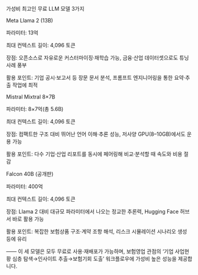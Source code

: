 가성비 최고인 무료 LLM 모델 3가지

Meta Llama 2 (13B)

파라미터: 13억

최대 컨텍스트 길이: 4,096 토큰

장점: 오픈소스로 자유로운 커스터마이징·재학습 가능, 금융·산업 데이터셋으로도 튜닝 사례 풍부

활용 포인트: 기업 공시·보고서 등 장문 문서 분석, 프롬프트 엔지니어링을 통한 요약·추출 작업에 최적

Mistral Mixtral 8×7B

파라미터: 8×7억(총 5.6B)

최대 컨텍스트 길이: 4,096 토큰

장점: 컴팩트한 구조 대비 뛰어난 언어 이해·추론 성능, 저사양 GPU(8–10GB)에서도 운용 가능

활용 포인트: 다수 기업·산업 리포트를 동시에 페어링해 비교·분석할 때 속도와 비용 절감

Falcon 40B (공개판)

파라미터: 400억

최대 컨텍스트 길이: 4,096 토큰

장점: Llama 2 대비 대규모 파라미터에서 나오는 정교한 추론력, Hugging Face 허브서 바로 활용 가능

활용 포인트: 복잡한 보험상품 구조·계약 조항 해석, 리스크 시뮬레이션 시나리오 생성 등에 유리

―― 이 세 모델은 모두 무료로 사용·재배포가 가능하며, 보험영업 관점의 ‘기업 사업현황 심층 탐색→인사이트 추출→보험기회 도출’ 워크플로우에 가성비 높은 성능을 제공합니다.